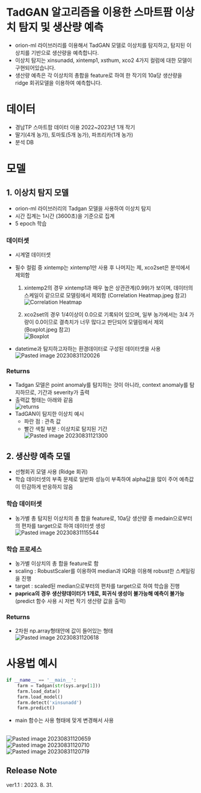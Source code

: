 
# TadGAN 알고리즘을 이용한 스마트팜 이상치 탐지 및 생산량 예측
- orion-ml 라이브러리를 이용해서 TadGAN 모델로 이상치를 탐지하고, 탐지된 이상치를 기반으로 생산량을 예측합니다.  
- 이상치 탐지는 xinsunadd, xintemp1, xsthum, xco2 4가지 컬럼에 대한 모델이 구현되어있습니다.  
- 생산량 예측은 각 이상치의 총합을 feature로 하여 한 작기의 10a당 생산량을 ridge 회귀모델을 이용하여 예측합니다.

# 데이터
- 경남TP 스마트팜 데이터 이용 2022~2023년 1개 작기
- 딸기(4개 농가), 토마토(5개 농가), 파프리카(1개 농가)
- 분석 DB

# 모델
## 1. 이상치 탐지 모델
- orion-ml 라이브러리의 Tadgan 모델을 사용하여 이상치 탐지
- 시간 집계는 1시간 (3600초)을 기준으로 집계
- 5 epoch 학습
### 데이터셋
- 시계열 데이터셋
- 필수 컬럼 중 xintemp는 xintemp1만 사용 후 나머지는 제, xco2set은 분석에서 제외함
	1. xintemp2의 경우 xintemp1과 매우 높은 상관관계(0.99)가 보이며, 데이터의 스케일이 같으므로 모델링에서 제외함 (Correlation Heatmap.jpeg 참고)<br>
![Correlation Heatmap](https://github.com/SeongminLee812/TadGAN/assets/105956513/94d430dd-ab45-4c36-82fa-800058bee0e7)
		
	2. xco2set의 경우 1/4이상이 0.0으로 기록되어 있으며, 일부 농가에서는 3/4 가량이 0.0이므로 결측치가 너무 많다고 판단되어 모델링에서 제외 (Boxplot.jpeg 참고)<br>
![Boxplot](https://github.com/SeongminLee812/TadGAN/assets/105956513/5b6c7518-b1c0-497e-b458-4e54cd7c9a88)
	
- datetime과 탐지하고자하는 환경데이터로 구성된 데이터셋을 사용<br>
![Pasted image 20230831120026](https://github.com/SeongminLee812/TadGAN/assets/105956513/ec06bb6c-1a34-4b8a-8443-fc23364dec06)

### Returns
- Tadgan 모델은 point anomaly를 탐지하는 것이 아니라, context anomaly를 탐지하므로, 기간과 severity가 출력
- 출력값 형태는 아래와 같음<br>
![returns](https://github.com/SeongminLee812/TadGAN/assets/105956513/e35dae92-5b46-4394-8012-90998376a298)
- TadGAN이 탐지한 이상치 예시
	- 파란 점 : 관측 값
	- 빨간 색칠 부분 : 이상치로 탐지된 기간<br>
![Pasted image 20230831121300](https://github.com/SeongminLee812/TadGAN/assets/105956513/f9769b80-25bc-47a2-a270-d61b44765d94)

## 2. 생산량 예측 모델
- 선형회귀 모델 사용 (Ridge 회귀)
- 학습 데이터셋의 부족 문제로 일반화 성능이 부족하여 alpha값을 많이 주어 예측값이 민감하게 반응하지 않음
### 학습 데이터셋
- 농가별 총 탐지된 이상치의 총 합을 feature로, 10a당 생산량 중 medain으로부터의 편차를 target으로 하여 데이터셋 생성<br>
![Pasted image 20230831115544](https://github.com/SeongminLee812/TadGAN/assets/105956513/a8f417a6-0cb0-4db8-a75c-c1198721296a)
### 학습 프로세스
- 농가별 이상치의 총 합을 feature로 함
- scaling : RobustScaler를 이용하여 median과 IQR을 이용해 robust한 스케일링을 진행
- target : scaled된 median으로부터의 편차를 target으로 하여 학습을 진행
- __paprica의 경우 생산량데이터가 1개로, 회귀식 생성이 불가능해 예측이 불가능__(predict 함수 사용 시 저번 작기 생산량 값을 출력)
### Returns
- 2차원 np.array형태안에 값이 들어있는 형태<br>
![Pasted image 20230831120618](https://github.com/SeongminLee812/TadGAN/assets/105956513/9dbbbd46-cdbc-45a7-a50e-8b56500fe58e)


# 사용법 예시
```python
if __name__ == '__main__':
	farm = Tadgan(str(sys.argv[1]))  
	farm.load_data()  
	farm.load_model()  
	farm.detect('xinsunadd')  
	farm.predict()  

```
- main 함수는 사용 형태에 맞게 변경해서 사용
<br><br>

![Pasted image 20230831120659](https://github.com/SeongminLee812/TadGAN/assets/105956513/5390ce97-a7bb-469c-9dc6-e2c1362c24cc)<br>
![Pasted image 20230831120710](https://github.com/SeongminLee812/TadGAN/assets/105956513/88118eb8-b6e7-4ec1-ac81-8693b75a11a5)<br>
![Pasted image 20230831120719](https://github.com/SeongminLee812/TadGAN/assets/105956513/24546b96-ace2-41fd-9159-a1195d751334)<br>


## Release Note
ver1.1 : 2023. 8. 31.
